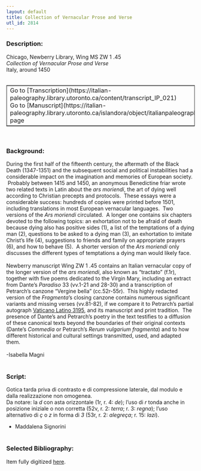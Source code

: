 ```yaml
---
layout: default
title: Collection of Vernacular Prose and Verse
utl_id: 2814
---
```


### Description:

Chicago, Newberry Library, Wing MS ZW 1 .45<br>
_Collection of Vernacular Prose and Verse_<br>
Italy, around 1450<br>
 <br>
<table border=""0.5"" cellpadding=""1"" cellspacing=""1"" style=""width: 200px; background-color:#F8F8F8;""><tbody><tr><td>Go to [Transcription](https://italian-paleography.library.utoronto.ca/content/transcript_IP_021)<br>
Go to [Manuscript](https://italian-paleography.library.utoronto.ca/islandora/object/italianpaleography%3AIP_021) page</td></tr></tbody></table> <br>


### Background:

During the first half of the fifteenth century, the aftermath of the Black Death (1347-1351) and the subsequent social and political instabilities had a considerable impact on the imagination and memories of European society.  Probably between 1415 and 1450, an anonymous Benedictine friar wrote two related texts in Latin about the _ars moriendi_, the art of dying well according to Christian precepts and protocols.  These essays were a considerable success: hundreds of copies were printed before 1501, including translations in most European vernacular languages.  Two versions of the _Ars moriendi_ circulated.  A longer one contains six chapters devoted to the following topics: an exhortation not to be afraid of death because dying also has positive sides (1), a list of the temptations of a dying man (2), questions to be asked to a dying man (3), an exhortation to imitate Christ’s life (4), suggestions to friends and family on appropriate prayers (6), and how to behave (5).  A shorter version of the _Ars moriendi_ only discusses the different types of temptations a dying man would likely face.<br><br>
Newberry manuscript Wing ZW 1 .45 contains an Italian vernacular copy of the longer version of the _ars moriendi_, also known as “tractato” (f.1r), together with five poems dedicated to the Virgin Mary, including an extract from Dante’s _Paradiso_ 33 (vv.1-21 and 28-30) and a transcription of Petrarch’s canzone “Vergine bella” (cc.52r-55r).  This highly redacted version of the _Fragmenta_’s closing canzone contains numerous significant variants and missing verses (vv.81-82), if we compare it to Petrarch’s partial autograph [Vaticano Latino 3195](https://digi.vatlib.it/view/MSS_Vat.lat.3195/0292), and its manuscript and print tradition.  The presence of Dante’s and Petrarch’s poetry in the text testifies to a diffusion of these canonical texts beyond the boundaries of their original contexts (Dante’s _Commedia_ or Petrarch’s _Rerum vulgarium fragmenta_) and to how different historical and cultural settings transmitted, used, and adapted them.<br><br>
-Isabella Magni<br>
 <br>


### Script:

Gotica tarda priva di contrasto e di compressione laterale, dal modulo e dalla realizzazione non omogenea.<br>
Da notare: la _d_ con asta orizzontale (1r, r. 4: _de_); l’uso di _r_ tonda anche in posizione iniziale o non corretta (52v, r. 2: _terra_; r. 3: _regna_); l’uso alternativo di _ç_ o _z_ in forma di _3_ (53r, r. 2: _alegreça_; r. 15: _lazi_).<br>
- Maddalena Signorini<br>
 <br>


### Selected Bibliography:

Item fully digitized [here](http://collections.carli.illinois.edu/cdm/ref/collection/nby_dig/id/21616).<br>

